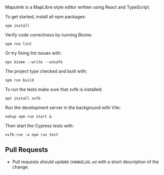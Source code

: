 Maputnik is a MapLibre style editor written using React and TypeScript.

To get started, install all npm packages:

```
npm install
```

Verify code correctness by running Biome:

```
npm run lint
```

Or try fixing lint issues with:

```
npx biome --write --unsafe
```

The project type checked and built with:

```
npm run build
```

To run the tests make sure that xvfb is installed:

```
apt install xvfb
```

Run the development server in the background with Vite:

```
nohup npm run start &
```

Then start the Cypress tests with:

```
xvfb-run -a npm run test
```

## Pull Requests

- Pull requests should update `CHANGELOG.md` with a short description of the change.
